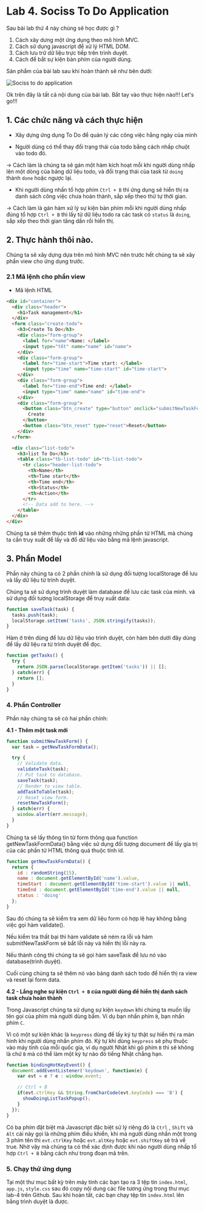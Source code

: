# Lab 4. Sociss To Do Application

Sau bài lab thứ 4 này chúng sẽ học được gì ?

1. Cách xây dưng một ứng dụng theo mô hình MVC.
2. Cách sử dụng javascript để xử lý HTML DOM.
3. Cách lưu trữ dữ liệu trực tiếp trên trình duyệt.
4. Cách để bắt sự kiện bàn phím của người dùng.

Sản phẩm của bài lab sau khi hoàn thành sẽ như bên dưới:

![Sociss to do application](socciss-todo-app.png)

Ok trên đây là tất cả nội dung của bài lab. Bắt tay vào thực hiện nào!!! Let's go!!!

## 1. Các chức năng và cách thực hiện

* Xây dựng ứng dụng To Do để quản lý các công việc hằng ngày của mình

* Người dùng có thể thay đổi trạng thái của todo bằng cách nhấp chuột vào todo đó.

-> Cách làm là chúng ta sẽ gán một hàm kích hoạt mỗi khi người dùng nhấp lên một
dòng của bảng dữ liệu todo, và đổi trạng thái của task từ `doing` thành `done` hoặc ngược lại.

* Khi người dùng nhấn tổ hợp phím `Ctrl + B` thì ứng dụng sẽ hiển thị ra danh sách
công việc chưa hoàn thành, sắp xếp theo thứ tự thời gian.

-> Cách làm là gán hàm xử lý sự kiện bàn phím mỗi khi người dùng nhấp đúng tổ hợp
`Ctrl + B` thì lấy từ dữ liệu todo ra các task có `status` là `doing`, sắp xếp theo
thời gian tăng dần rồi hiển thị.


## 2. Thực hành thôi nào.
Chúng ta sẽ xây dựng dựa trên mô hình MVC nên trước hết chúng ta sẽ xây phần view cho ứng dụng trước.

### 2.1 Mã lệnh cho phần view

* Mã lệnh HTML
```HTML
<div id="container">
  <div class="header">
    <h1>Task management</h1>
  </div>
  <form class="create-todo">
    <h3>Create To Do</h3>
    <div class="form-group">
      <label for="name">Name: </label>
      <input type="tẽt" name="name" id="name">
    </div>
    <div class="form-group">
      <label for="time-start">Time start: </label>
      <input type="time" name="time-start" id="time-start">
    </div>
    <div class="form-group">
      <label for="time-end">Time end: </label>
      <input type="time" name="name" id="time-end">
    </div>
    <div class="form-group">
      <button class="btn_create" type="button" onclick="submitNewTaskForm()">
        Create
      </button>
      <button class="btn_reset" type="reset">Reset</button>
    </div>
  </form>

  <div class="list-todo">
    <h3>list To Do</h3>
    <table class="tb-list-todo" id="tb-list-todo">
      <tr class="header-list-todo">
        <th>Name</th>
        <th>Time start</th>
        <th>Time end</th>
        <th>Status</th>
        <th>Action</th>
      </tr>
      <!-- Data add to here. -->
    </table>
  </div>
</div>
```
Chúng ta sẽ thêm thuộc tính **id** vào những những phần tử HTML mà chúng ta cần truy xuất để lấy và đổ dữ liệu vào bằng mã lệnh javascript.


## 3. Phần Model

Phần này chúng ta có 2 phần chính là sử dụng đối tượng localStorage để lưu và lấy dữ liệu từ trình duyệt.

Chúng ta sẽ sử dụng trình duyệt làm database để lưu các task của mình. và sử dụng đối tượng localStorage để truy xuất data:

```javascript
function saveTask(task) {
  tasks.push(task);
  localStorage.setItem('tasks', JSON.stringify(tasks));
}
```

Hàm ở trên dùng để lưu dữ liệu vào trình duyệt, còn hàm bên dưới đây dùng để lấy dữ liệu ra từ trình duyệt để đọc.

```javascript
function getTasks() {
  try {
    return JSON.parse(localStorage.getItem('tasks')) || [];
  } catch(err) {
    return [];
  }
}
```

### 4. Phần Controller

Phần này chúng ta sẽ có hai phần chính:

**4.1 - Thêm một task mới**

```javascript
function submitNewTaskForm() {
  var task = getNewTaskFormData();

  try {
    // Validate data.
    validateTask(task);
    // Put task to database.
    saveTask(task);
    // Render to view table.
    addTaskToTable(task);
    // Reset view form.
    resetNewTaskForm();
  } catch(err) {
    window.alert(err.message);
  }
}
```

Chúng ta sẽ lấy thông tin từ form thông qua function getNewTaskFormData() bằng việc sử dụng đối tượng document để lấy gía trị của các phần tử HTML thông quá thuộc tính id.

```javascript
function getNewTaskFormData() {
  return {
    id : randomString(15),
    name : document.getElementById('name').value,
    timeStart : document.getElementById('time-start').value || null,
    timeEnd : document.getElementById('time-end').value || null,
    status : 'doing'
  };
}
```


Sau đó chúng ta sẽ kiểm tra xem dữ liệu form có hợp lệ hay không bằng việc gọi hàm validate().

Nếu kiểm tra thất bại thì hàm validate sẽ ném ra lỗi và hàm submitNewTaskForm sẽ bắt lỗi này và hiển thị lỗi này ra.

Nếu thành công thì chúng ta sẽ gọi hàm saveTask để lưu nó vào database(trình duyệt).

Cuối cùng chúng ta sẽ thêm nó vào bảng danh sách todo để hiển thị ra view và reset lại form data.


**4.2 - Lắng nghe sự kiện `Ctrl + B` của người dùng để hiển thị danh sách task chưa hoàn thành**

Trong Javascript chúng ta sử dụng sự kiện `keydown` khi chúng ta muốn lấy tên gọi của phím mà người dùng bấm. Ví dụ bạn nhấn phím `B`, bạn nhấn phím `C`.

Vì có một sự kiện khác là `keypress` dùng để lấy ký tự thật sự hiển thị ra màn hình khi người dùng nhấn phím đó. Ký tự khi dùng `keypress` sẽ phụ thuộc vào máy tính của mỗi quốc gia, ví dụ người Nhật khi gõ phím `B` thì sẽ không là chứ `B` mà có thể làm một ký tự nào đó tiếng Nhật chẳng hạn.

```javascript
function bindingHotKeyEvent() {
  document.addEventListener('keydown', function(e) {
    var evt = e ? e : window.event;

    // Ctrl + B
    if(evt.ctrlKey && String.fromCharCode(evt.keyCode) === 'B') {
      showDoingListTaskPopup();
    }
  });
}
```

Có ba phím đặt biệt mà Javascript đặc biệt sử lý riêng đó là `Ctrl` , `Shift` và `Alt` cái này gọi là những phím điều khiển, khi mà người dùng nhấn một trong 3 phím tên thì `evt.ctrlKey` hoặc `evt.altKey` hoặc `evt.shiftKey` sẽ trả về true. Nhờ vậy mà chúng ta có thể xác định được khi nào người dùng nhấp tổ hợp `Ctrl + B` bằng cách như trong đoạn mã trên.


### 5. Chạy thử ứng dụng

Tại một thư mục bất kỳ trên máy tính các bạn tạo ra 3 tệp tin `index.html`, `app.js`, `style.css` sau đó copy nội dung các file tương ứng trong thư mục lab-4 trên Github. Sau khi hoàn tất, các bạn chạy tệp tin `index.html` lên bằng trình duyệt là được.
